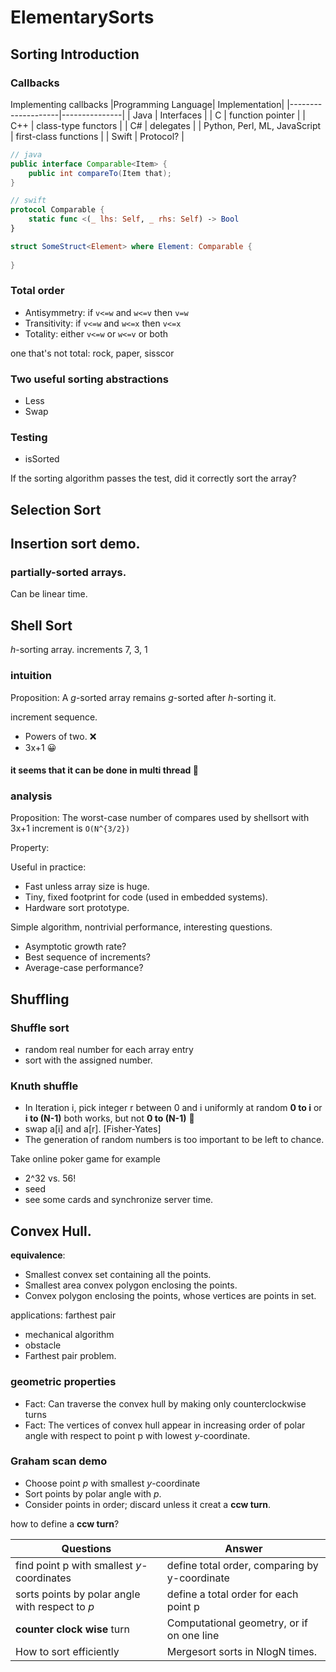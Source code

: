 # ElementarySorts

## Sorting Introduction
### Callbacks

Implementing callbacks
|Programming Language| Implementation|
|--------------------|---------------|
| Java | Interfaces | 
| C | function pointer |
| C++ | class-type functors | 
| C# | delegates | 
| Python, Perl, ML, JavaScript |  first-class functions |
| Swift | Protocol? |

```java
// java
public interface Comparable<Item> {
    public int compareTo(Item that);
}
```

```swift 
// swift
protocol Comparable {
    static func <(_ lhs: Self, _ rhs: Self) -> Bool
}

struct SomeStruct<Element> where Element: Comparable {
    
}
```

### Total order
- Antisymmetry: if `v<=w` and `w<=v` then `v=w`
- Transitivity: if `v<=w` and `w<=x` then `v<=x`
- Totality: either `v<=w` or `w<=v` or both

one that's not total: rock, paper, sisscor

### Two useful sorting abstractions
- Less
- Swap

### Testing
- isSorted

If the sorting algorithm passes the test, did it correctly sort the array?

## Selection Sort

## Insertion sort demo.

### partially-sorted arrays.
Can be linear time.

## Shell Sort

*h*-sorting array.
increments 7, 3, 1

### intuition

Proposition: A *g*-sorted array remains *g*-sorted after *h*-sorting it.

increment sequence.
- Powers of two. ❌
- 3x+1 😀

#### it seems that it can be done in multi thread 🤔

### analysis

Proposition: The worst-case number of compares used by shellsort with 3x+1 increment is `O(N^{3/2})`

Property: 

Useful in practice:
- Fast unless array size is huge.
- Tiny, fixed footprint for code (used in embedded systems).
- Hardware sort prototype.

Simple algorithm, nontrivial performance, interesting questions.
- Asymptotic growth rate?
- Best sequence of increments?
- Average-case performance?

## Shuffling

### Shuffle sort
- random real number for each array entry
- sort with the assigned number.

### Knuth shuffle
- In Iteration i, pick integer r between 0 and i uniformly at random
**0 to i** or **i to (N-1)** both works, but not **0 to (N-1)** 🧐
- swap a[i] and a[r].
[Fisher-Yates]
- The generation of  random numbers is too important to be left to chance.

Take online poker game for example
- 2^32 vs. 56!
- seed
- see some cards and synchronize server time.

## Convex Hull.

**equivalence**: 
- Smallest convex set containing all the points.
- Smallest area convex polygon enclosing the points.
- Convex polygon enclosing the points, whose vertices are points in set.

applications: farthest pair
- mechanical algorithm
- obstacle
- Farthest pair problem.


### geometric properties
- Fact: Can traverse the convex hull by making only counterclockwise turns
- Fact: The vertices of convex hull appear in increasing order of polar angle with respect to point p with lowest *y*-coordinate.

### Graham scan demo
- Choose point *p* with smallest *y*-coordinate
- Sort points by polar angle with *p*.
- Consider points in order; discard unless it creat a **ccw turn**.

how to define a **ccw turn**?

|Questions|Answer| 
|---------|------|
|find point p with smallest *y*-coordinates|define total order, comparing by y-coordinate|
|sorts points by polar angle with respect to *p*|define a total order for each point p|
|**counter clock wise** turn |Computational geometry, or if on one line|
|How to sort efficiently|Mergesort sorts in NlogN times.|





